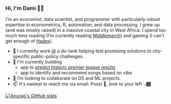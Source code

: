 ### Hi, I'm Dami 👋🏾

<!--
**DAboaba/daboaba** is a ✨ _special_ ✨ repository because its `README.md` (this file) appears on your GitHub profile.

Here are some ideas to get you started:

- 🔭 I’m currently working on ...
- 🌱 I’m currently learning ...
- 👯 I’m looking to collaborate on ...
- 🤔 I’m looking for help with ...
- 💬 Ask me about ...
- 📫 How to reach me: ...
- 😄 Pronouns: ...
- ⚡ Fun fact: ...
-->

I'm an economist, data scientist, and programmer with particularly robust expertise in econometrics, R, automation, and data processing. I grew up (and was mostly raised) in a massive coastal city in West Africa. I spend too much time reading (I'm currently reading [Middlemarch](https://www.theguardian.com/books/2014/feb/10/100-best-novels-middlemarch-george-eliot)) and gaming (I can't get enough of [Hades](https://www.ign.com/articles/hades-review)).

- 👔 I currently work @ a do-tank helping test promising solutions to city-specific public-policy challenges.
- 🔭 I'm currently building
    - app to [predict historic premier league results](https://github.com/andrewjward/damidrew)
    - app to identify and recommend songs based on vibe
- 👯 I’m looking to collaborate on DS and ML projects.
- 📫 It's easiest to reach me via email. Pssst 🤫, look to your left 👈🏾

[![Anurag's GitHub stats](https://github-readme-stats.vercel.app/api?username=daboaba&count_private=true)](https://github.com/anuraghazra/github-readme-stats)
